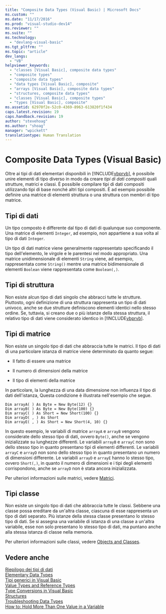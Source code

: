 ```yaml
---
title: "Composite Data Types (Visual Basic) | Microsoft Docs"
ms.custom: ""
ms.date: "11/17/2016"
ms.prod: "visual-studio-dev14"
ms.reviewer: ""
ms.suite: ""
ms.technology: 
  - "devlang-visual-basic"
ms.tgt_pltfrm: ""
ms.topic: "article"
dev_langs: 
  - "VB"
helpviewer_keywords: 
  - "classes [Visual Basic], composite data types"
  - "composite types"
  - "composite data types"
  - "data types [Visual Basic], composite"
  - "arrays [Visual Basic], composite data types"
  - "structures, composite data types"
  - "classes [Visual Basic], composite types"
  - "types [Visual Basic], composite"
ms.assetid: 62970f2e-52c0-4369-8963-613820f1f434
caps.latest.revision: 19
caps.handback.revision: 19
author: "stevehoag"
ms.author: "shoag"
manager: "wpickett"
translationtype: Human Translation
---
```

# Composite Data Types (Visual Basic)
Oltre ai tipi di dati elementari disponibili in [!INCLUDE[vbprvb](../../../../csharp/programming-guide/concepts/linq/includes/vbprvb_md.md)], è possibile unire elementi di tipo diverso in modo da creare *tipi di dati compositi* quali strutture, matrici e classi.  È possibile compilare tipi di dati compositi utilizzando tipi di base nonché altri tipi compositi.  È ad esempio possibile definire una matrice di elementi struttura o una struttura con membri di tipo matrice.  
  
## Tipi di dati  
 Un tipo composto è differente dal tipo di dati di qualunque suo componente.  Una matrice di elementi `Integer`, ad esempio, non appartiene a sua volta al tipo di dati `Integer`.  
  
 Un tipo di dati matrice viene generalmente rappresentato specificando il tipo dell'elemento, le virgole e le parentesi nel modo appropriato.  Una matrice unidimensionale di elementi `String` viene, ad esempio, rappresentata come `String()` mentre una matrice bidimensionale di elementi `Boolean` viene rappresentata come `Boolean(,)`.  
  
## Tipi di struttura  
 Non esiste alcun tipo di dati singolo che abbracci tutte le strutture.  Piuttosto, ogni definizione di una struttura rappresenta un tipo di dati univoco, anche se due strutture definiscono elementi identici nello stesso ordine.  Se, tuttavia, si creano due o più istanze della stessa struttura, il relativo tipo di dati viene considerato identico in [!INCLUDE[vbprvb](../../../../csharp/programming-guide/concepts/linq/includes/vbprvb_md.md)].  
  
## Tipi di matrice  
 Non esiste un singolo tipo di dati che abbraccia tutte le matrici.  Il tipo di dati di una particolare istanza di matrice viene determinato da quanto segue:  
  
-   Il fatto di essere una matrice  
  
-   Il numero di dimensioni della matrice  
  
-   Il tipo di elementi della matrice  
  
 In particolare, la lunghezza di una data dimensione non influenza il tipo di dati dell'istanza,  Questa condizione è illustrata nell'esempio che segue.  
  
```  
Dim arrayA( ) As Byte = New Byte(12) {}  
Dim arrayB( ) As Byte = New Byte(100) {}  
Dim arrayC( ) As Short = New Short(100) {}  
Dim arrayD( , ) As Short  
Dim arrayE( , ) As Short = New Short(4, 10) {}  
```  
  
 In questo esempio, le variabili di matrice `arrayA` e `arrayB` vengono considerate dello stesso tipo di dati, ovvero `Byte()`, anche se vengono inizializzate su lunghezze differenti.  Le variabili `arrayB` e `arrayC` non sono dello stesso tipo in quanto presentano tipi di elementi differenti.  Le variabili `arrayC` e `arrayD` non sono dello stesso tipo in quanto presentano un numero di dimensioni differente.  Le variabili `arrayD` e `arrayE` hanno lo stesso tipo, ovvero `Short(,)`, in quanto il numero di dimensioni e i tipi degli elementi corrispondono, anche se `arrayD` non è stata ancora inizializzata.  
  
 Per ulteriori informazioni sulle matrici, vedere [Matrici](../../../../visual-basic/programming-guide/language-features/arrays/index.md).  
  
## Tipi classe  
 Non esiste un singolo tipo di dati che abbraccia tutte le classi.  Sebbene una classe possa ereditare da un'altra classe, ciascuna di esse rappresenta un tipo di dati separato.  Più istanze della stessa classe presentano lo stesso tipo di dati.  Se si assegna una variabile di istanza di una classe a un'altra variabile, esse non solo presentano lo stesso tipo di dati, ma puntano anche alla stessa istanza di classe nella memoria.  
  
 Per ulteriori informazioni sulle classi, vedere [Objects and Classes](../../../../visual-basic/programming-guide/language-features/objects-and-classes/index.md).  
  
## Vedere anche  
 [Riepilogo dei tipi di dati](../../../../visual-basic/programming-guide/language-features/data-types/index.md)   
 [Elementary Data Types](../../../../visual-basic/programming-guide/language-features/data-types/elementary-data-types.md)   
 [Tipi generici in Visual Basic](../../../../visual-basic/programming-guide/language-features/data-types/generic-types.md)   
 [Value Types and Reference Types](../../../../visual-basic/programming-guide/language-features/data-types/value-types-and-reference-types.md)   
 [Type Conversions in Visual Basic](../../../../visual-basic/programming-guide/language-features/data-types/type-conversions.md)   
 [Structures](../../../../visual-basic/programming-guide/language-features/data-types/structures.md)   
 [Troubleshooting Data Types](../../../../visual-basic/programming-guide/language-features/data-types/troubleshooting-data-types.md)   
 [How to: Hold More Than One Value in a Variable](../../../../visual-basic/programming-guide/language-features/data-types/how-to-hold-more-than-one-value-in-a-variable.md)